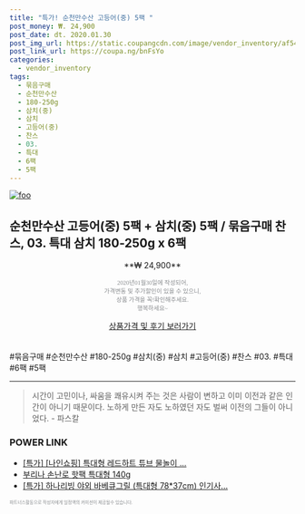 ```yaml
--- 
title: "특가! 순천만수산 고등어(중) 5팩 " 
post_money: ₩. 24,900 
post_date: dt. 2020.01.30 
post_img_url: https://static.coupangcdn.com/image/vendor_inventory/af54/4e0cfa2fc5525f660554e7b2e542161acfb4b9c6e0f812da2856d162884f.jpg 
post_link_url: https://coupa.ng/bnFsYo 
categories: 
  - vendor_inventory 
tags: 
  - 묶음구매 
  - 순천만수산 
  - 180-250g 
  - 삼치(중) 
  - 삼치 
  - 고등어(중) 
  - 찬스 
  - 03. 
  - 특대 
  - 6팩 
  - 5팩 
--- 
```

[![foo](https://static.coupangcdn.com/image/vendor_inventory/af54/4e0cfa2fc5525f660554e7b2e542161acfb4b9c6e0f812da2856d162884f.jpg)](https://coupa.ng/bnFsYo) 

## 순천만수산 고등어(중) 5팩 + 삼치(중) 5팩 / 묶음구매 찬스, 03. 특대 삼치 180-250g x 6팩 
<p style="text-align: center;">**₩ 24,900**</p> 
<p style="text-align: center;"><span style="color: #898c8f; font-family: Georgia,Times,serif; font-size: 0.75em;">2020년01월30일에 작성되어, <br>가격변동 및 추가할인이 있을 수 있으니,<br> 상품 가격을 꼭!확인해주세요.<br>행복하세요~</span> 
</p>	 
<div markdown="0" style="text-align: center;"><a href="https://coupa.ng/bnFsYo" class="btn btn--success">상품가격 및 후기 보러가기</a></div> 
<br><br> 
  #묶음구매 #순천만수산 #180-250g #삼치(중) #삼치 #고등어(중) #찬스 #03. #특대 #6팩 #5팩 
<hr> 

> 시간이 고민이나, 싸움을 쾌유시켜 주는 것은 사람이 변하고 이미 이전과 같은 인간이 아니기 때문이다. 노하게 만든 자도 노하였던 자도 벌써 이전의 그들이 아니었다. - 파스칼 


### POWER LINK

* <a href="https://blog.naver.com/an0733/221786592709" target="_blank">[특가] [나인쇼핑] 특대형 레드하트 튜브 물놀이 ...</a>
* <a href="https://blog.naver.com/sakai111/221780238251" target="_blank">부리나 손난로 핫팩 특대형 140g</a>
* <a href="https://blog.naver.com/santokki14/221789673166" target="_blank">[특가] 하나리빙 야외 바베큐그릴 (특대형 78*37cm) 인기사...</a>

<span style="color: #898c8f; font-family: Georgia,Times,serif; font-size: 0.55em;">파트너스활동으로 작성자에게 일정액의 커미션이 제공될수 있습니다.</span> 
